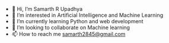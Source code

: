 - 👋 Hi, I’m Samarth R Upadhya
- 👀 I’m interested in Artificial Intelligence and Machine Learning 
- 🌱 I’m currently learning Python and web development
- 💞️ I’m looking to collaborate on Machine learning
- 📫 How to reach me samarth2845@gmail.com

<!---
SamSince02/SamSince02 is a ✨ special ✨ repository because its `README.md` (this file) appears on your GitHub profile.
You can click the Preview link to take a look at your changes.
--->
